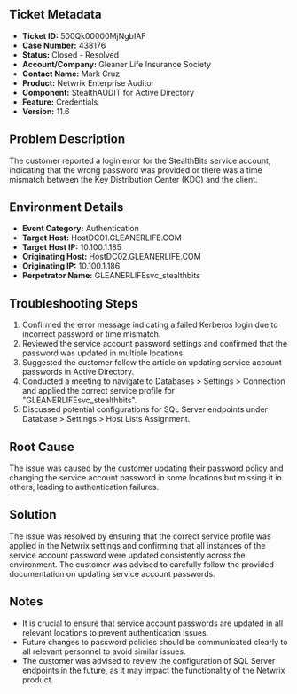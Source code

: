 ## Ticket Metadata
- **Ticket ID:** 500Qk00000MjNgbIAF
- **Case Number:** 438176
- **Status:** Closed - Resolved
- **Account/Company:** Gleaner Life Insurance Society
- **Contact Name:** Mark Cruz
- **Product:** Netwrix Enterprise Auditor
- **Component:** StealthAUDIT for Active Directory
- **Feature:** Credentials
- **Version:** 11.6

## Problem Description
The customer reported a login error for the StealthBits service account, indicating that the wrong password was provided or there was a time mismatch between the Key Distribution Center (KDC) and the client.

## Environment Details
- **Event Category:** Authentication
- **Target Host:** HostDC01.GLEANERLIFE.COM
- **Target Host IP:** 10.100.1.185
- **Originating Host:** HostDC02.GLEANERLIFE.COM
- **Originating IP:** 10.100.1.186
- **Perpetrator Name:** GLEANERLIFEsvc_stealthbits

## Troubleshooting Steps
1. Confirmed the error message indicating a failed Kerberos login due to incorrect password or time mismatch.
2. Reviewed the service account password settings and confirmed that the password was updated in multiple locations.
3. Suggested the customer follow the article on updating service account passwords in Active Directory.
4. Conducted a meeting to navigate to Databases > Settings > Connection and applied the correct service profile for "GLEANERLIFEsvc_stealthbits".
5. Discussed potential configurations for SQL Server endpoints under Database > Settings > Host Lists Assignment.

## Root Cause
The issue was caused by the customer updating their password policy and changing the service account password in some locations but missing it in others, leading to authentication failures.

## Solution
The issue was resolved by ensuring that the correct service profile was applied in the Netwrix settings and confirming that all instances of the service account password were updated consistently across the environment. The customer was advised to carefully follow the provided documentation on updating service account passwords.

## Notes
- It is crucial to ensure that service account passwords are updated in all relevant locations to prevent authentication issues.
- Future changes to password policies should be communicated clearly to all relevant personnel to avoid similar issues.
- The customer was advised to review the configuration of SQL Server endpoints in the future, as it may impact the functionality of the Netwrix product.